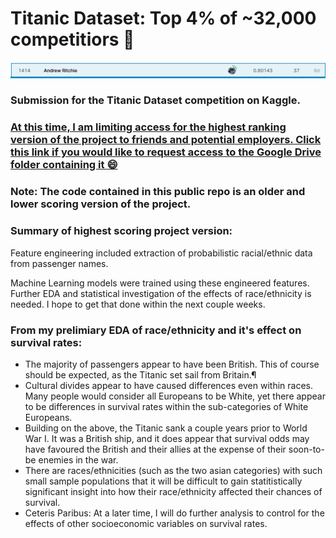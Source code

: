 # Titanic Dataset: Top 4% of ~32,000 competitiors 🥇

![alt text](https://github.com/andrewritchie05/Titanic_Dataset/blob/main/titanic_rank.PNG?raw=true)



### Submission for the Titanic Dataset competition on Kaggle. 

### [At this time, I am limiting access for the highest ranking version of the project to friends and potential employers. Click this link if you would like to request access to the Google Drive folder containing it :smile:](https://drive.google.com/file/d/1D44rR_IH60kL4PmiVxaADlzzcBD65fAv/view?usp=sharing)

### Note: The code contained in this public repo is an older and lower scoring version of the project.



### Summary of highest scoring project version:

Feature engineering included extraction of probabilistic racial/ethnic data from passenger names.  

Machine Learning models were trained using these engineered features. Further EDA and statistical investigation of the effects of race/ethnicity is needed. I hope to get that done within the next couple weeks. 

### From my prelimiary EDA of race/ethnicity and it's effect on survival rates:

- The majority of passengers appear to have been British. This of course should be expected, as the Titanic set sail from Britain.¶
- Cultural divides appear to have caused differences even within races. Many people would consider all Europeans to be White, yet there appear to be differences in survival rates within the sub-categories of White Europeans.
- Building on the above, the Titanic sank a couple years prior to World War I. It was a British ship, and it does appear that survival odds may have favoured the British and their allies at the expense of their soon-to-be enemies in the war.
- There are races/ethnicities (such as the two asian categories) with such small sample populations that it will be difficult to gain statitistically significant insight into how their race/ethnicity affected their chances of survival.
- Ceteris Paribus: At a later time, I will do further analysis to control for the effects of other socioeconomic variables on survival rates.
